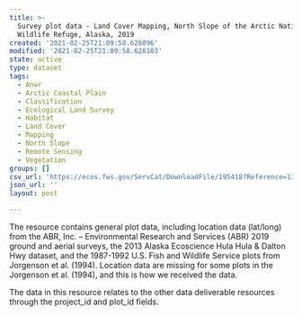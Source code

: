 ```yaml
---
title: >-
  Survey plot data - Land Cover Mapping, North Slope of the Arctic National
  Wildlife Refuge, Alaska, 2019
created: '2021-02-25T21:09:58.628096'
modified: '2021-02-25T21:09:58.628103'
state: active
type: dataset
tags:
  - Anwr
  - Arctic Coastal Plain
  - Classification
  - Ecological Land Survey
  - Habitat
  - Land Cover
  - Mapping
  - North Slope
  - Remote Sensing
  - Vegetation
groups: []
csv_url: 'https://ecos.fws.gov/ServCat/DownloadFile/195418?Reference=130592'
json_url: ''
layout: post

---
```

The resource contains general plot data, including location data (lat/long) from the ABR, Inc. – Environmental Research and Services (ABR) 2019 ground and aerial surveys, the 2013 Alaska Ecoscience Hula Hula & Dalton Hwy dataset, and the 1987-1992 U.S. Fish and Wildlife Service plots from Jorgenson et al. (1994). Location data are missing for some plots in the Jorgenson et al. (1994), and this is how we received the data.

The data in this resource relates to the other data deliverable resources through the project_id and plot_id fields.
